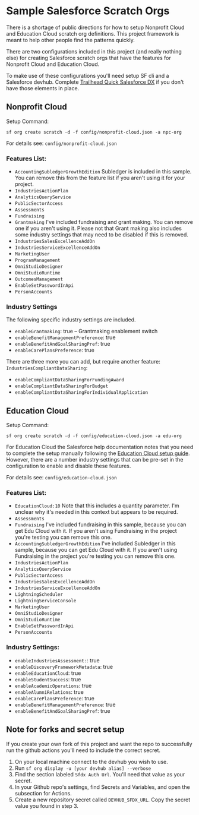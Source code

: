 # Sample Salesforce Scratch Orgs

There is a shortage of public directions for how to setup Nonprofit Cloud and Education Cloud scratch org definitions. This project framework is meant to help other people find the patterns quickly.

There are two configurations included in this project (and really nothing else) for creating Salesforce scratch orgs that have the features for Nonprofit Cloud and Education Cloud.

To make use of these configurations you'll need setup SF cli and a Salesforce devhub. Complete [Trailhead Quick Salesforce DX](https://trailhead.salesforce.com/content/learn/projects/quick-start-salesforce-dx) if you don't have those elements in place.

## Nonprofit Cloud

Setup Command:

`sf org create scratch -d -f config/nonprofit-cloud.json -a npc-org`

For details see: `config/nonprofit-cloud.json`

### Features List:

- `AccountingSubledgerGrowthEdition` Subledger is included in this sample. You can remove this from the feature list if you aren't using it for your project.
- `IndustriesActionPlan`
- `AnalyticsQueryService`
- `PublicSectorAccess`
- `Assessments`
- `Fundraising`
- `Grantmaking` I've included fundraising and grant making. You can remove one if you aren't using it. Please not that Grant making also includes some industry settings that may need to be disabled if this is removed.
- `IndustriesSalesExcellenceAddOn`
- `IndustriesServiceExcellenceAddOn`
- `MarketingUser`
- `ProgramManagement`
- `OmniStudioDesigner`
- `OmniStudioRuntime`
- `OutcomesManagement`
- `EnableSetPasswordInApi`
- `PersonAccounts`

### Industry Settings

The following specific industry settings are included.

- `enableGrantmaking`: true – Grantmaking enablement switch
- `enableBenefitManagementPreference`: true
- `enableBenefitAndGoalSharingPref`: true
- `enableCarePlansPreference`: true

There are three more you can add, but require another feature: `IndustriesCompliantDataSharing`:

- `enableCompliantDataSharingForFundingAward`
- `enableCompliantDataSharingForBudget`
- `enableCompliantDataSharingForIndividualApplication`

## Education Cloud

Setup Command:

`sf org create scratch -d -f config/education-cloud.json -a edu-org`

For Education Cloud the Salesforce help documentation notes that you need to complete the setup manually following the [Education Cloud setup guide](https://help.salesforce.com/s/articleView?id=sfdo.EC_Enable_Education_Cloud.htm&type=5). However, there are a number industry settings that can be pre-set in the configuration to enable and disable these features.

For details see: `config/education-cloud.json`

### Features List:

- `EducationCloud:10` Note that this includes a quantity parameter. I'm unclear why it's needed in this context but appears to be required.
- `Assessments`
- `Fundraising` I've included fundraising in this sample, because you can get Edu Cloud with it. If you aren't using Fundraising in the project you're testing you can remove this one.
- `AccountingSubledgerGrowthEdition` I've included Subledger in this sample, because you can get Edu Cloud with it. If you aren't using Fundraising in the project you're testing you can remove this one.
- `IndustriesActionPlan`
- `AnalyticsQueryService`
- `PublicSectorAccess`
- `IndustriesSalesExcellenceAddOn`
- `IndustriesServiceExcellenceAddOn`
- `LightningScheduler`
- `LightningServiceConsole`
- `MarketingUser`
- `OmniStudioDesigner`
- `OmniStudioRuntime`
- `EnableSetPasswordInApi`
- `PersonAccounts`

### Industry Settings:

- `enableIndustriesAssessment:`: true
- `enableDiscoveryFrameworkMetadata`: true
- `enableEducationCloud`: true
- `enableStudentSuccess`: true
- `enableAcademicOperations`: true
- `enableAlumniRelations`: true
- `enableCarePlansPreference`: true
- `enableBenefitManagementPreference`: true
- `enableBenefitAndGoalSharingPref`: true

## Note for forks and secret setup

If you create your own fork of this project and want the repo to successfully run the github actions you'll need to include the correct secret.

1. On your local machine connect to the devhub you wish to use.
2. Run `sf org display -u [your devhub alias] --verbose`
3. Find the section labeled `Sfdx Auth Url`. You'll need that value as your secret.
4. In your Github repo's settings, find Secrets and Variables, and open the subsection for Actions.
5. Create a new repository secret called `DEVHUB_SFDX_URL`. Copy the secret value you found in step 3.
